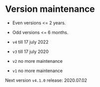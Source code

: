 # Version maintenance

- Even versions <= 2 years.
- Odd versions <= 6 months.

- `v4` till 17 july 2022
- `v3` till 17 july 2020
- `v2` no more maintenance
- `v1` no more maintenance

Next version `v4.1.0` release: 2020.07.02